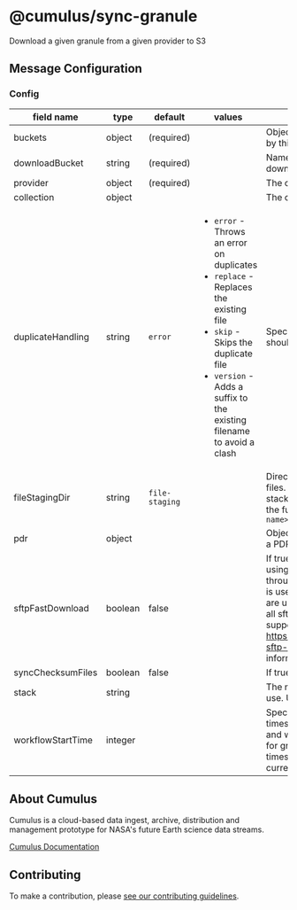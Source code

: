 # @cumulus/sync-granule

Download a given granule from a given provider to S3

## Message Configuration

### Config

| field name        | type   | default        | values                                                                                                                                                                                                                         | description                                                                                                                                                                       |
| ----------------- | ------ | -------------- | ------------------------------------------------------------------------------------------------------------------------------------------------------------------------------------------------------------------------------ | --------------------------------------------------------------------------------------------------------------------------------------------------------------------------------- |
| buckets           | object | (required)     |                                                                                                                                                                                                                                | Object specifying AWS S3 buckets used by this task                                                                                                                                |
| downloadBucket    | string | (required)     |                                                                                                                                                                                                                                | Name of AWS S3 bucket to use when downloading files                                                                                                                               |
| provider          | object | (required)     |                                                                                                                                                                                                                                | The cumulus-api provider object                                                                                                                                                   |
| collection        | object |                |                                                                                                                                                                                                                                | The cumulus-api collection object                                                                                                                                                 |
| duplicateHandling | string | `error`        | <ul><li>`error` - Throws an error on duplicates</li><li>`replace` - Replaces the existing file</li><li>`skip` - Skips the duplicate file</li><li>`version` - Adds a suffix to the existing filename to avoid a clash</li></ul> | Specifies how duplicate filenames should be handled                                                                                                                               |
| fileStagingDir    | string | `file-staging` |                                                                                                                                                                                                                                | Directory used for staging location of files. Granules are further organized by stack name and collection name making the full path `file-staging/<stack name>/<collection name>` |
| pdr               | object |                |                                                                                                                                                                                                                                | Object containing the name and path for a PDR file                                                                                                                                |
| sftpFastDownload  | boolean | false        | | If true, sftp download is performed using parallel reads for faster throughput. Lambda ephemeral storage is used to download files before files are uploaded to s3. Please note that not all sftp servers have the concurrency support required. See https://www.npmjs.com/package/ssh2-sftp-client#orge45232c for more information.                                                      |
| syncChecksumFiles | boolean | false        | | If true, checksum files are also synced.                                                                                                         |
| stack             | string |                |                                                                                                                                                                                                                                | The name of the deployment stack to use. Useful as a prefix.                                                                                                                      |
| workflowStartTime | integer | | | Specifies the start time (as a timestamp) for the current workflow and will be used as the createdAt time for granules output. If the specified timestamp is in the future, then the current time will be used instead.

## About Cumulus

Cumulus is a cloud-based data ingest, archive, distribution and management prototype for NASA's future Earth science data streams.

[Cumulus Documentation](https://nasa.github.io/cumulus)

## Contributing

To make a contribution, please [see our contributing guidelines](https://github.com/nasa/cumulus/blob/master/CONTRIBUTING.md).
